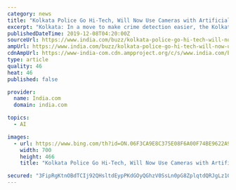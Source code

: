 ```yaml
---
category: news
title: "Kolkata Police Go Hi-Tech, Will Now Use Cameras with Artificial Intelligence to Detect Crime"
excerpt: "Kolkata: In a move to make crime detection easier, the Kolkata Police is now planning to install more hi-tech cameras with artificial intelligence (AI) and face recognition facility. According to police commissioner Anuj Sharma, the city police has already installed 3,000 closed circuit cameras. The cameras will be utilised for a multitude of ..."
publishedDateTime: 2019-12-08T04:20:00Z
sourceUrl: https://www.india.com/buzz/kolkata-police-go-hi-tech-will-now-use-cameras-with-artificial-intelligence-to-detect-crime-3871147/
ampUrl: https://www.india.com/buzz/kolkata-police-go-hi-tech-will-now-use-cameras-with-artificial-intelligence-to-detect-crime-3871147/amp/
cdnAmpUrl: https://www-india-com.cdn.ampproject.org/c/s/www.india.com/buzz/kolkata-police-go-hi-tech-will-now-use-cameras-with-artificial-intelligence-to-detect-crime-3871147/amp/
type: article
quality: 46
heat: 46
published: false

provider:
  name: India.com
  domain: india.com

topics:
  - AI

images:
  - url: https://www.bing.com/th?id=ON.06F3CA9E8C375E08F6A00F74BE9622A9
    width: 700
    height: 466
    title: "Kolkata Police Go Hi-Tech, Will Now Use Cameras with Artificial Intelligence to Detect Crime"

secured: "3FipRgKtnOBdTCIj92QHsltdEypPKdGOyQGhzV0SsLn0pG8ZplqtdQRJgLz1Gsr2BZ/9t2Fwmr2U8jaXFNnXWLplDOAoObgNIKpdZzbWJC4lFJpVWDw0MCTROp8CjbLDK6KDKgF23nspwQEZ6GdSqONkL9SRGrcPYnLDrxyqEnjSGZ56fY0pu3mHxxBalr8yGETW/y4D4FfYO3gHv+OMlpKPIOBgBozijuF892zeGY8IJmbL1/wKJ1+bNH2VLW8zHr9Wxg3OeCixQWMfMHEirw==;derKmQjBlCzwip0X5grKyQ=="
---
```


